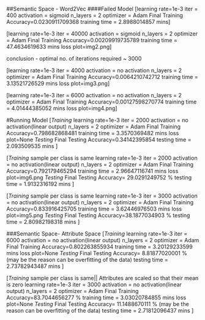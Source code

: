 ##Semantic Space - Word2Vec
####Failed Model
[learning rate=1e-3
iter = 400
activation = sigmoid
n_layers = 2
optimizer = Adam
Final Training Accuracy=0.0230911709368
training time = 2.8988014857 mins]

[learning rate=1e-3
iter = 40000
activation = sigmoid
n_layers = 2
optimizer = Adam
Final Training Accuracy=0.00209919735789
training time = 47.4634619633 mins
loss plot=img2.png]

conclusion - optimal no. of iterations required ~ 3000

[learning rate=1e-3
iter = 4000
activation = no activation
n_layers = 2
optimizer = Adam
Final Training Accuracy=0.0064210742712
training time = 3.13521726529 mins
loss plot=img3.png]

[learning rate=1e-3
iter = 6000
activation = no activation
n_layers = 2
optimizer = Adam
Final Training Accuracy=0.00127598270774
training time = 4.01444385052 mins
loss plot=img4.png]

#Running Model
[*Training*
learning rate=1e-3
iter = 2000
activation = no activation(linear output)
n_layers = 2
optimizer = Adam
Final Training Accuracy=0.798682868481
training time = 3.3570369482 mins
loss plot=None
*Testing*
Final Testing Accuracy=0.34142395854
testing time = 2.093509535 mins
]

[*Training*
sample per class is same
learning rate=1e-3
iter = 2000
activation = no activation(linear output)
n_layers = 2
optimizer = Adam
Final Training Accuracy=0.792179465294
training time = 2.96647116741 mins
loss plot=img6.png
*Testing*
Final Testing Accuracy= 29.0291249752 %
testing time = 1.9132316192 mins
]

[*Training*
sample per class is same
learning rate=1e-3
iter = 3000
activation = no activation(linear output)
n_layers = 2
optimizer = Adam
Final Training Accuracy=0.833916425705
training time = 3.62446976503 mins
loss plot=img5.png
*Testing*
Final Testing Accuracy=38.1877034903 %
testing time = 2.80982198318 mins
]

###Semantic Space- Attribute Space
[*Training*
learning rate=1e-3
iter = 6000
activation = no activation(linear output)
n_layers = 2
optimizer = Adam
Final Training Accuracy=0.802263855934
training time = 3.20129233599 mins
loss plot=None
*Testing*
Final Testing Accuracy= 8.81877020001 %  (may be the reason can be overfitting of the data)
testing time = 2.73782943487 mins
]

[*Training*
sample per class is same|| Attributes are scaled so that their mean is zero
learning rate=1e-3
iter = 3000
activation = no activation(linear output)
n_layers = 2
optimizer = Adam
Final Training Accuracy=83.7044656277 %
training time = 3.03020784855 mins
loss plot=None
*Testing*
Final Testing Accuracy= 11.1488670111 %  (may be the reason can be overfitting of the data)
testing time = 2.71812096437 mins
]